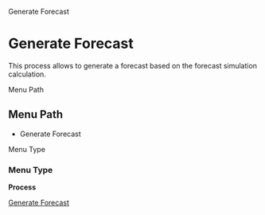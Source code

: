 
Generate Forecast
# Generate Forecast


This process allows to generate a forecast based on the forecast simulation calculation.

Menu Path
## Menu Path



- Generate Forecast

Menu Type
### Menu Type

**Process**


[Generate Forecast](../../process-m_forecast-generate-forecast.md)